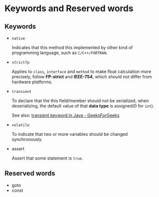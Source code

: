 # Keywords and Reserved words

## Keywords

- `native`

    Indicates that this method this implemented by other kind of programming language,
    such as `C/C++/FORTRAN`.

- `strictfp`

    Applies to `class`, `interface` and `method` to
    make float calculation more precisely, follow **FP-strict** and **IEEE-754**,
    which should not differ from hardware platforms.

- `transient`

    To declare that the this field/member should not be serialized, when deserializing,
    the default value of that **data type** is assigned(0 for `int`).

    See also: [transient keyword in Java - GeeksForGeeks](https://www.geeksforgeeks.org/transient-keyword-java/)

- `volatile`

    To indicate that two or more variables should be changed synchronously.

- assert

    Assert that some statement is `true`.

## Reserved words

- goto
- const
